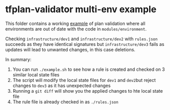 # tfplan-validator multi-env example

This folder contains a working [example](test/multi-env/example.sh) of plan validation where all environments are out of date with the code in `modules/environment`.

Checking `infrastructure/dev1` and `infrastructure/dev2` with `rules.json` succeeds as they have identical signatures but `infrastructure/dev3` fails as updates will lead to unwanted changes, in this case deletions. 

In summary:

1. You can run `./example.sh` to see how a rule is created and checked on 3 similar local state files
1. The script will modify the local state files for `dev1` and `dev2`but reject changes to `dev3` as it has unexpected changes
1. Running a `git diff` will show you the applied changes to hte local state file
1. The rule file is already checked in as `./rules.json` 
